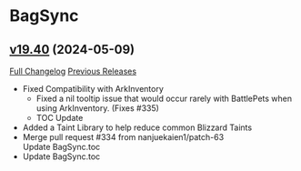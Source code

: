 # BagSync

## [v19.40](https://github.com/Xruptor/BagSync/tree/v19.40) (2024-05-09)
[Full Changelog](https://github.com/Xruptor/BagSync/compare/v19.38...v19.40) [Previous Releases](https://github.com/Xruptor/BagSync/releases)

- Fixed Compatibility with ArkInventory  
    * Fixed a nil tooltip issue that would occur rarely with BattlePets when using ArkInventory. (Fixes #335)  
    * TOC Update  
- Added a Taint Library to help reduce common Blizzard Taints  
- Merge pull request #334 from nanjuekaien1/patch-63  
    Update BagSync.toc  
- Update BagSync.toc  